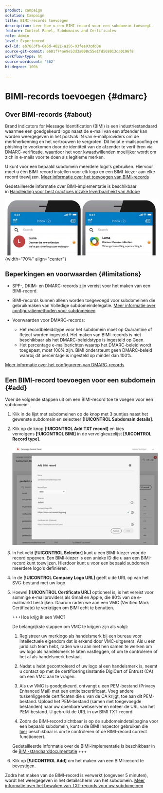 ```yaml
---
product: campaign
solution: Campaign
title: BIMI-records toevoegen
description: Leer hoe u een BIMI-record voor een subdomein toevoegt.
feature: Control Panel, Subdomains and Certificates
role: Admin
level: Experienced
exl-id: eb7863fb-6e6d-4821-a156-03fee03cdd0e
source-git-commit: e601f74ae9e53d3a008c55e1fd568013ca0196f8
workflow-type: ht
source-wordcount: '562'
ht-degree: 100%

---
```


# BIMI-records toevoegen {#dmarc}

## Over BIMI-records {#about}

Brand Indicators for Message Identification (BIMI) is een industriestandaard waarmee een goedgekeurd logo naast de e-mail van een afzender kan worden weergegeven in het postvak IN van e-mailproviders om de merkherkenning en het vertrouwen te vergroten. Dit helpt e-mailspoofing en phishing te voorkomen door de identiteit van de afzender te verifiëren via DMARC-verificatie, waardoor het voor kwaadwillenden moeilijker wordt om zich in e-mails voor te doen als legitieme merken.

U kunt voor een bepaald subdomein meerdere logo&#39;s gebruiken. Hiervoor moet u één BIMI-record instellen voor elk logo en een BIMI-kiezer aan elke record toewijzen. [Meer informatie over het toevoegen van BIMI-records](#add)

Gedetailleerde informatie over BIMI-implementatie is beschikbaar in [Handleiding voor best practices inzake leverbaarheid van Adobe](https://experienceleague.adobe.com/docs/deliverability-learn/deliverability-best-practice-guide/additional-resources/technotes/implement-bimi.html?lang=nl)

![](assets/bimi-example.png){width="70%" align="center"}

## Beperkingen en voorwaarden {#limitations}

* SPF-, DKIM- en DMARC-records zijn vereist voor het maken van een BIMI-record.
* BIMI-records kunnen alleen worden toegevoegd voor subdomeinen die gebruikmaken van Volledige subdomeindelegatie. [Meer informatie over configuratiemethoden voor subdomeinen](subdomains-branding.md#subdomain-delegation-methods)
* Voorwaarden voor DMARC-records:

   * Het recordbeleidstype voor het subdomein moet op Quarantine of Reject worden ingesteld. Het maken van BIMI-records is niet beschikbaar als het DMARC-beleidstype is ingesteld op Geen.
   * Het percentage e-mailberichten waarop het DMARC-beleid wordt toegepast, moet 100% zijn. BIMI ondersteunt geen DMARC-beleid waarbij dit percentage is ingesteld op minder dan 100%.

[Meer informatie over het configureren van DMARC-records](dmarc.md)

## Een BIMI-record toevoegen voor een subdomein {#add}

Voer de volgende stappen uit om een BIMI-record toe te voegen voor een subdomein:

1. Klik in de lijst met subdomeinen op de knop met 3 puntjes naast het gewenste subdomein en selecteer **[!UICONTROL Subdomain details]**.

1. Klik op de knop **[!UICONTROL Add TXT record]** en kies vervolgens **[!UICONTROL BIMI]** in de vervolgkeuzelijst **[!UICONTROL Record type]**.

   ![](assets/bimi-add.png)

1. In het veld **[!UICONTROL Selector]** kunt u een BIMI-kiezer voor de record opgeven. Een BIMI-kiezer is een unieke ID die u aan een BIMI-record kunt toewijzen. Hierdoor kunt u voor een bepaald subdomein meerdere logo&#39;s definiëren.

1. In de **[!UICONTROL Company Logo URL]** geeft u de URL op van het SVG-bestand met uw logo.

1. Hoewel **[!UICONTROL Certificate URL]** optioneel is, is het vereist voor sommige e-mailproviders als Gmail en Apple, die 80% van de e-mailmarkt bestrijken. Daarom raden we aan een VMC (Verified Mark Certificate) te verkrijgen om BIMI echt te benutten.

   +++Hoe krijg ik een VMC?

   De belangrijkste stappen om VMC te krijgen zijn als volgt:

   1. Registreer uw merklogo als handelsmerk bij een bureau voor intellectuele eigendom dat is erkend door VMC-uitgevers. Als u een juridisch team hebt, raden we u aan met hen samen te werken om uw logo als handelsmerk te laten vastleggen, of om te controleren of het al als handelsmerk bestaat.

   1. Nadat u hebt gecontroleerd of uw logo al een handelsmerk is, neemt u contact op met de certificeringsinstantie DigiCert of Entrust (CA) om een VMC aan te vragen.

   1. Als uw VMC is goedgekeurd, ontvangt u een PEM-bestand (Privacy Enhanced Mail) met een entiteitscertificaat. Voeg andere tussenliggende certificaten die u van de CA krijgt, toe aan dit PEM-bestand. Upload het PEM-bestand (samen met toegevoegde bestanden) naar uw openbare webserver en noteer de URL van het PEM-bestand. U gebruikt de URL in uw BIMI TXT-record.

   1. Zodra de BIMI-record zichtbaar is op de subdomeindetailpagina voor een bepaald subdomein, kunt u de BIMI Inspector gebruiken die [hier](https://bimigroup.org/bimi-generator/) beschikbaar is om te controleren of de BIMI-record correct functioneert.

   Gedetailleerde informatie over de BIMI-implementatie is beschikbaar in de [BIMI-standaarddocumentatie](https://bimigroup.org/implementation-guide/)
+++

1. Klik op **[!UICONTROL Add]** om het maken van een BIMI-record te bevestigen.

Zodra het maken van de BIMI-record is verwerkt (ongeveer 5 minuten), wordt het weergegeven in het detailscherm van het subdomein. [Meer informatie over het bewaken van TXT-records voor uw subdomeinen](gs-txt-records.md#monitor)
